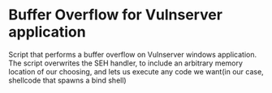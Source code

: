 # Buffer Overflow for Vulnserver application

Script that performs a buffer overflow on Vulnserver windows application. The script overwrites the SEH handler, to include an arbitrary memory location of our choosing, and lets us execute any code we want(in our case, shellcode that spawns a bind shell)
